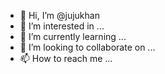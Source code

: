 - 👋 Hi, I’m @jujukhan
- 👀 I’m interested in ...
- 🌱 I’m currently learning ...
- 💞️ I’m looking to collaborate on ...
- 📫 How to reach me ...

<!---
jujukhan/jujukhan is a ✨ special ✨ repository because its `README.md` (this file) appears on your GitHub profile.
You can click the Preview link to take a look at your changes.
--->
